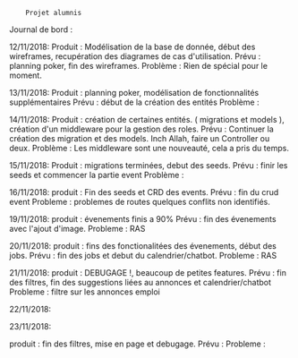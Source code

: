         Projet alumnis 

Journal de bord : 

12/11/2018:
    Produit : Modélisation de la base de donnée, début des wireframes, recupération des diagrames de cas d'utilisation.
    Prévu : planning poker, fin des wireframes.
    Problème : Rien de spécial pour le moment.

13/11/2018:
    Produit : planning poker, modélisation de fonctionnalités supplémentaires
    Prévu : début de la création des entités
    Problème : 

14/11/2018:
    Produit : création de certaines entités. ( migrations et models ), création d'un middleware pour la gestion  des roles.
    Prévu : Continuer la création des migration et des models. Inch Allah, faire un Controller ou deux.
    Problème : Les middleware sont une nouveauté, cela a pris du temps.

15/11/2018:
    Produit : migrations terminées, debut des seeds.
    Prévu : finir les seeds et commencer la partie event
    Problème : 

16/11/2018:
    produit : Fin des seeds et CRD des events.
    Prévu : fin du crud event
    Probleme :	problemes de routes quelques conflits non identifiés.

19/11/2018:
    produit : évenements finis a 90%
    Prévu : fin des évenements avec l'ajout d'image.
    Probleme :	RAS

20/11/2018:
    produit : fins des fonctionalitées des évenements, début des jobs.
    Prévu : fin des jobs et debut du calendrier/chatbot.
    Probleme :	RAS

21/11/2018:
    produit : DEBUGAGE !, beaucoup de petites features.
    Prévu : fin des filtres, fin des suggestions liées au annonces et calendrier/chatbot
    Probleme :	filtre sur les annonces emploi

22/11/2018: 
    

23/11/2018:

produit : fin des filtres, mise en page et debugage.
    Prévu : 
    Probleme :	
